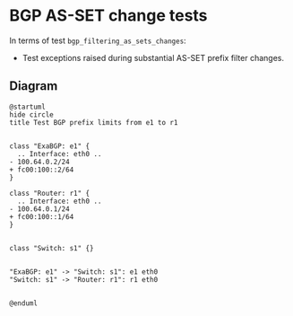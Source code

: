 # BGP AS-SET change tests

In terms of test `bgp_filtering_as_sets_changes`:
  - Test exceptions raised during substantial AS-SET prefix filter changes.


## Diagram

```plantuml
@startuml
hide circle
title Test BGP prefix limits from e1 to r1


class "ExaBGP: e1" {
  .. Interface: eth0 ..
- 100.64.0.2/24
+ fc00:100::2/64
}

class "Router: r1" {
  .. Interface: eth0 ..
- 100.64.0.1/24
+ fc00:100::1/64
}


class "Switch: s1" {}


"ExaBGP: e1" -> "Switch: s1": e1 eth0
"Switch: s1" -> "Router: r1": r1 eth0


@enduml
```
